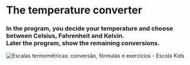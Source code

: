 <h1>
    The temperature converter
</h1>



<h3>
    In the program, you decide your temperature and choose between Celsius, Fahrenheit and Kelvin.<br>
    Later the program, show the remaining conversions.
</h3>

![Escalas termométricas: conversão, fórmulas e exercícios - Escola Kids](https://escolakids.uol.com.br/upload/conteudo/images/2019/04/termometros.jpg)

